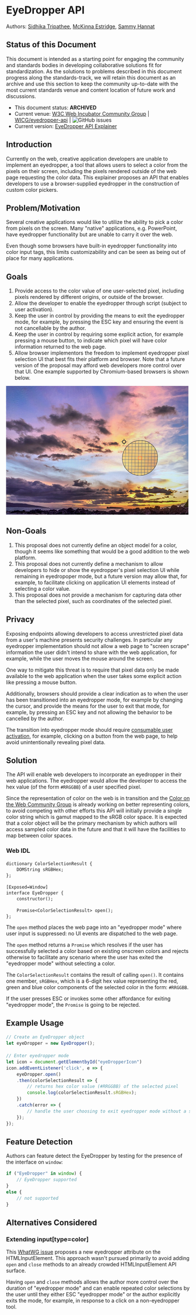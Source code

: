# EyeDropper API 
Authors: [Sidhika Tripathee](https://github.com/t-sitri), [McKinna Estridge](https://github.com/t-saestr), [Sammy Hannat](https://github.com/samhannat)

## Status of this Document
This document is intended as a starting point for engaging the community and standards bodies in developing collaborative solutions fit for standardization. As the solutions to problems described in this document progress along the standards-track, we will retain this document as an archive and use this section to keep the community up-to-date with the most current standards venue and content location of future work and discussions.
* This document status: **ARCHIVED**
* Current venue: [W3C Web Incubator Community Group](https://wicg.io/) | [WICG/eyedropper-api](https://github.com/WICG/eyedropper-api) | ![GitHub issues](https://img.shields.io/github/issues/WICG/eyedropper-api)
* Current version: [EyeDropper API Explainer](https://github.com/WICG/eyedropper-api/blob/main/README.md)

## Introduction
Currently on the web, creative application developers are unable to implement an eyedropper, a tool that allows users to select a color from the pixels on their screen, including the pixels rendered outside of the web page requesting the color data. This explainer proposes an API that enables developers to use a browser-supplied eyedropper in the construction of custom color pickers. 

## Problem/Motivation
Several creative applications would like to utilize the ability to pick a color from pixels on the screen. Many "native" applications, e.g. PowerPoint, have eyedropper functionality but are unable to carry it over the web.      
   
Even though some browsers have built-in eyedropper functionality into color input tags, this limits customizability and can be seen as being out of place for many applications.

## Goals 
1. Provide access to the color value of one user-selected pixel, including pixels rendered by different origins, or outside of the browser.
2. Allow the developer to enable the eyedropper through script (subject to user activation).
3. Keep the user in control by providing the means to exit the eyedropper mode, for example, by pressing the ESC key and ensuring the event is not cancellable by the author.
4. Keep the user in control by requiring some explicit action, for example pressing a mouse button, to indicate which pixel will have color information returned to the web page.
5. Allow browser implementors the freedom to implement eyedropper pixel selection UI that best fits their platform and browser.  Note that a future version of the proposal may afford web developers more control over that UI.  One example supported by Chromium-based browsers is shown below.

<img src= "preview.png" alt= "example eyedropper cursor" width="500"/>

## Non-Goals
1. This proposal does not currently define an object model for a color, though it seems like something that would be a good addition to the web platform. 
2. This proposal does not currently define a mechanism to allow developers to hide or show the eyedropper's pixel selection UI while remaining in eyedropoper mode, but a future version may allow that, for example, to facilitate clicking on application UI elements instead of selecting a color value.
3. This proposal does not provide a mechanism for capturing data other than the selected pixel, such as coordinates of the selected pixel.

## Privacy
Exposing endpoints allowing developers to access unrestricted pixel data from a user's machine presents security challenges. In particular any eyedropper implementation should not allow a web page to "screen scrape" information the user didn't intend to share with the web application, for example, while the user moves the mouse around the screen.

One way to mitigate this threat is to require that pixel data only be made available to the web application when the user takes some explicit action like pressing a mouse button.

Additionally, browsers should provide a clear indication as to when the user has been transitioned into an eyedropper mode, for example by changing the cursor, and provide the means for the user to exit that mode, for example, by pressing an ESC key and not allowing the behavior to be cancelled by the author.

The transition into eyedropper mode should require [consumable user activation](https://github.com/mustaqahmed/user-activation-v2), for example, clicking on a button from the web page, to help avoid unintentionally revealing pixel data.

## Solution
The API will enable web developers to incorporate an eyedropper in their web applications. The eyedropper would allow the developer to access the hex value (of the form `#RRGGBB`) of a user specified pixel.

Since the representation of color on the web is in transition and the [Color on the Web Community Group](https://w3c.github.io/ColorWeb-CG) is already working on better representing colors, to avoid competing with other efforts this API will initially provide a single color string which is gamut mapped to the sRGB color space. It is expected that a color object will be the primary mechanism by which authors will access sampled color data in the future and that it will have the facilities to map between color spaces.

### Web IDL
```
dictionary ColorSelectionResult {
    DOMString sRGBHex;
};
 
[Exposed=Window]
interface EyeDropper {
    constructor();
 
    Promise<ColorSelectionResult> open();
};
```

The `open` method places the web page into an "eyedropper mode" where user input is suppressed: no UI events are dispatched to the web page.

The `open` method returns a `Promise` which resolves if the user has successfully selected a color based on existing onscreen colors and rejects otherwise to facilitate any scenario where the user has exited the "eyedropper mode" without selecting a color.

The `ColorSelectionResult` contains the result of calling `open()`. It contains one member, `sRGBHex`, which is a 6-digit hex value representing the red, green and blue color components of the selected color in the form: `#RRGGBB`.

If the user presses ESC or invokes some other affordance for exiting "eyedropper mode", the `Promise` is going to be rejected.

## Example Usage
```javascript
// Create an EyeDropper object
let eyeDropper = new EyeDropper();

// Enter eyedropper mode
let icon = document.getElementbyId("eyeDropperIcon")
icon.addEventListener('click', e => {
    eyeDropper.open()
    .then(colorSelectionResult => {
        // returns hex color value (#RRGGBB) of the selected pixel
        console.log(colorSelectionResult.sRGBHex);
    })
    .catch(error => {
        // handle the user choosing to exit eyedropper mode without a selection
    });
});
 ```

## Feature Detection
Authors can feature detect the EyeDropper by testing for the presence of the interface on `window`: 
```javascript
if ("EyeDropper" in window) {
    // EyeDropper supported
}
else {
    // not supported
}
```

## Alternatives Considered
### Extending input[type=color]
This [WhatWG issue](https://github.com/whatwg/html/issues/5584) proposes a new eyedropper attribute on the HTMLInputElement.  This approach wasn't pursued primarily to avoid adding `open` and `close` methods to an already crowded HTMLInputElement API surface.

Having `open` and `close` methods allows the author more control over the duration of "eyedropper mode" and can enable repeated color selections by the user until they either ESC "eyedropper mode" or the author explicitly exits the mode, for example, in response to a click on a non-eyedropper tool.